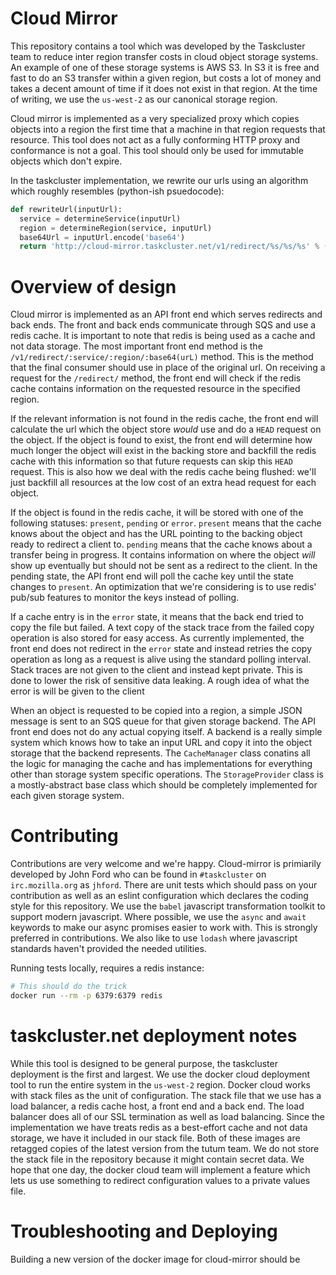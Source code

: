 # Cloud Mirror

This repository contains a tool which was developed by the Taskcluster team to
reduce inter region transfer costs in cloud object storage systems.  An example
of one of these storage systems is AWS S3.  In S3 it is free and fast to do an
S3 transfer within a given region, but costs a lot of money and takes a decent
amount of time if it does not exist in that region.  At the time of writing, we
use the `us-west-2` as our canonical storage region.

Cloud mirror is implemented as a very specialized proxy which copies objects
into a region the first time that a machine in that region requests that
resource.  This tool does not act as a fully conforming HTTP proxy and
conformance is not a goal.  This tool should only be used for immutable objects
which don't expire.

In the taskcluster implementation, we rewrite our urls using an algorithm which
roughly resembles (python-ish psuedocode):

```python
def rewriteUrl(inputUrl):
  service = determineService(inputUrl)
  region = determineRegion(service, inputUrl)
  base64Url = inputUrl.encode('base64')
  return 'http://cloud-mirror.taskcluster.net/v1/redirect/%s/%s/%s' % (service, region, base64Url)
```

# Overview of design

Cloud mirror is implemented as an API front end which serves redirects and back
ends.  The front and back ends communicate through SQS and use a redis cache.
It is important to note that redis is being used as a cache and not data
storage.  The most important front end method is the
`/v1/redirect/:service/:region/:base64(urL)` method.  This is the method that
the final consumer should use in place of the original url.  On receiving a
request for the `/redirect/` method, the front end will check if the redis
cache contains information on the requested resource in the specified region.

If the relevant information is not found in the redis cache, the front end will
calculate the url which the object store *would* use and do a `HEAD` request on
the object.  If the object is found to exist, the front end will determine how
much longer the object will exist in the backing store and backfill the redis
cache with this information so that future requests can skip this `HEAD`
request.  This is also how we deal with the redis cache being flushed: we'll
just backfill all resources at the low cost of an extra head request for each
object.

If the object is found in the redis cache, it will be stored with one of the
following statuses: `present`, `pending` or `error`.  `present` means that the
cache knows about the object and has the URL pointing to the backing object
ready to redirect a client to.  `pending` means that the cache knows about a
transfer being in progress.  It contains information on where the object *will*
show up eventually but should not be sent as a redirect to the client.  In the
pending state, the API front end will poll the cache key until the state
changes to `present`.  An optimization that we're considering is to use redis'
pub/sub features to monitor the keys instead of polling.

If a cache entry is in the `error` state, it means that the back end tried to
copy the file but failed.  A text copy of the stack trace from the failed copy
operation is also stored for easy access.  As currently implemented, the front
end does not redirect in the `error` state and instead retries the copy
operation as long as a request is alive using the standard polling interval.
Stack traces are not given to the client and instead kept private.  This is
done to lower the risk of sensitive data leaking.  A rough idea of what the
error is will be given to the client

When an object is requested to be copied into a region, a simple JSON message
is sent to an SQS queue for that given storage backend.  The API front end does
not do any actual copying itself.  A backend is a really simple system which
knows how to take an input URL and copy it into the object storage that the
backend represents.  The `CacheManager` class conatins all the logic for
managing the cache and has implementations for everything other than storage
system specific operations.  The `StorageProvider` class is a mostly-abstract
base class which should be completely implemented for each given storage
system.

# Contributing

Contributions are very welcome and we're happy.  Cloud-mirror is primiarily
developed by John Ford who can be found in `#taskcluster` on `irc.mozilla.org`
as `jhford`.  There are unit tests which should pass on your contribution as
well as an eslint configuration which declares the coding style for this
repository.  We use the `babel` javascript transformation toolkit to support
modern javascript.  Where possible, we use the `async` and `await` keywords to
make our async promises easier to work with.  This is strongly preferred in
contributions.  We also like to use `lodash` where javascript standards haven't
provided the needed utilities.

Running tests locally, requires a redis instance:
```sh
# This should do the trick
docker run --rm -p 6379:6379 redis
```

# taskcluster.net deployment notes

While this tool is designed to be general purpose, the taskcluster deployment
is the first and largest.  We use the docker cloud deployment tool to run the
entire system in the `us-west-2` region.  Docker cloud works with stack files
as the unit of configuration.  The stack file that we use has a load balancer,
a redis cache host, a front end and a back end.  The load balancer does all of
our SSL termination as well as load balancing.  Since the implementation we
have treats redis as a best-effort cache and not data storage, we have it
included in our stack file.  Both of these images are retagged copies of the
latest version from the tutum team.  We do not store the stack file in the
repository because it might contain secret data.  We hope that one day, the
docker cloud team will implement a feature which lets us use something to
redirect configuration values to a private values file.

# Troubleshooting and Deploying

Building a new version of the docker image for cloud-mirror should be

